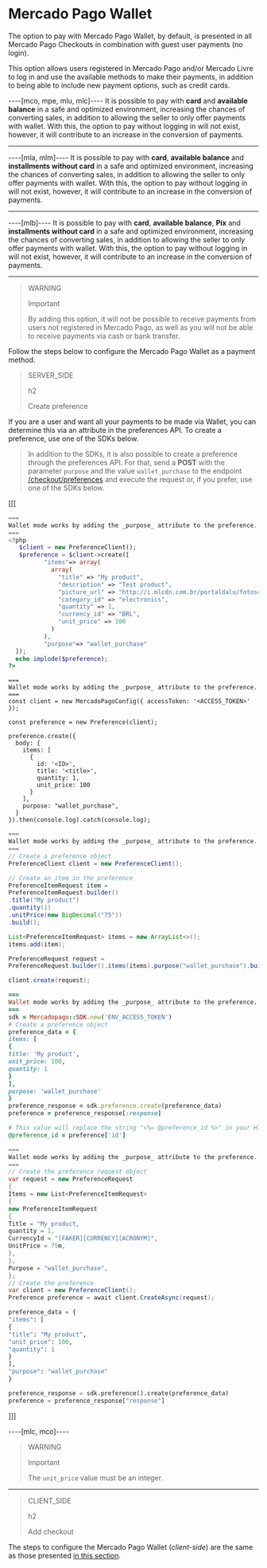 # Mercado Pago Wallet

The option to pay with Mercado Pago Wallet, by default, is presented in all Mercado Pago Checkouts in combination with guest user payments (no login).

This option allows users registered in Mercado Pago and/or Mercado Livre to log in and use the available methods to make their payments, in addition to being able to include new payment options, such as credit cards.

----[mco, mpe, mlu, mlc]----
It is possible to pay with **card** and **available balance** in a safe and optimized environment, increasing the chances of converting sales, in addition to allowing the seller to only offer payments with wallet. With this, the option to pay without logging in will not exist, however, it will contribute to an increase in the conversion of payments. 

------------
----[mla, mlm]----
It is possible to pay with **card**, **available balance** and **installments without card** in a safe and optimized environment, increasing the chances of converting sales, in addition to allowing the seller to only offer payments with wallet. With this, the option to pay without logging in will not exist, however, it will contribute to an increase in the conversion of payments. 

------------
----[mlb]----
It is possible to pay with **card**, **available balance**, **Pix** and **installments without card** in a safe and optimized environment, increasing the chances of converting sales, in addition to allowing the seller to only offer payments with wallet. With this, the option to pay without logging in will not exist, however, it will contribute to an increase in the conversion of payments. 

------------

> WARNING
>
> Important
>
> By adding this option, it will not be possible to receive payments from users not registered in Mercado Pago, as well as you will not be able to receive payments via cash or bank transfer.

Follow the steps below to configure the Mercado Pago Wallet as a payment method.

> SERVER_SIDE
>
> h2
>
> Create preference

If you are a user and want all your payments to be made via Wallet, you can determine this via an attribute in the preferences API. To create a preference, use one of the SDKs below.

> In addition to the SDKs, it is also possible to create a preference through the preferences API. For that, send a **POST** with the parameter `purpose` and the value `wallet_purchase` to the endpoint [/checkout/preferences](/developers/en/reference/preferences/_checkout_preferences/post) and execute the request or, if you prefer, use one of the SDKs below.

[[[
```php
===
Wallet mode works by adding the _purpose_ attribute to the preference.
===
<?php
   $client = new PreferenceClient();
   $preference = $client->create([
          "items"=> array(
            array(
              "title" => "My product",
              "description" => "Test product",
              "picture_url" => "http://i.mlcdn.com.br/portaldalu/fotosconteudo/48029_01.jpg",
              "category_id" => "electronics",
              "quantity" => 1,
              "currency_id" => "BRL",
              "unit_price" => 100
            )
          ),
          "purpose"=> "wallet_purchase"
  ]);
  echo implode($preference);
?>
```
```node
===
Wallet mode works by adding the _purpose_ attribute to the preference.
===
const client = new MercadoPagoConfig({ accessToken: '<ACCESS_TOKEN>' });

const preference = new Preference(client);

preference.create({ 
  body: {
    items: [
      {
        id: '<ID>',
        title: '<title>',
        quantity: 1,
        unit_price: 100
      }
    ],
    purpose: "wallet_purchase",
  }
}).then(console.log).catch(console.log);
```
```java
===
Wallet mode works by adding the _purpose_ attribute to the preference.
===
// Create a preference object
PreferenceClient client = new PreferenceClient();

// Create an item in the preference
PreferenceItemRequest item =
PreferenceItemRequest.builder()
.title("My product")
.quantity(1)
.unitPrice(new BigDecimal("75"))
.build();

List<PreferenceItemRequest> items = new ArrayList<>();
items.add(item);

PreferenceRequest request =
PreferenceRequest.builder().items(items).purpose("wallet_purchase").build();

client.create(request);
```
```ruby
===
Wallet mode works by adding the _purpose_ attribute to the preference.
===
sdk = Mercadopago::SDK.new('ENV_ACCESS_TOKEN')
# Create a preference object
preference_data = {
items: [
{
title: 'My product',
unit_price: 100,
quantity: 1
}
],
purpose: 'wallet_purchase'
}
preference_response = sdk.preference.create(preference_data)
preference = preference_response[:response]

# This value will replace the string "<%= @preference_id %>" in your HTML
@preference_id = preference['id']
```
```csharp
===
Wallet mode works by adding the _purpose_ attribute to the preference.
===
// Create the preference request object
var request = new PreferenceRequest
{
Items = new List<PreferenceItemRequest>
{
new PreferenceItemRequest
{
Title = "My product,
quantity = 1,
CurrencyId = "[FAKER][CURRENCY][ACRONYM]",
UnitPrice = 75m,
},
},
Purpose = "wallet_purchase",
};
// Create the preference
var client = new PreferenceClient();
Preference preference = await client.CreateAsync(request);
```
```python
preference_data = {
"items": [
{
"title": "My product",
"unit_price": 100,
"quantity": 1
}
],
"purpose": "wallet_purchase"
}

preference_response = sdk.preference().create(preference_data)
preference = preference_response["response"]
```
]]]

----[mlc, mco]----

> WARNING
>
> Important
>
> The `unit_price` value must be an integer.

------------

> CLIENT_SIDE
>
> h2
>
> Add checkout

The steps to configure the Mercado Pago Wallet (*client-side*) are the same as those presented [in this section](/developers/en/docs/checkout-pro/integrate-preferences).